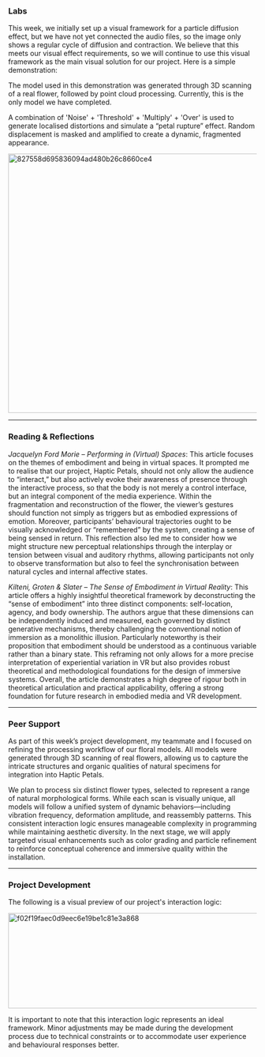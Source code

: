 ### Labs

This week, we initially set up a visual framework for a particle diffusion effect, but we have not yet connected the audio files, so the image only shows a regular cycle of diffusion and contraction. We believe that this meets our visual effect requirements, so we will continue to use this visual framework as the main visual solution for our project. Here is a simple demonstration:

The model used in this demonstration was generated through 3D scanning of a real flower, followed by point cloud processing. Currently, this is the only model we have completed.

A combination of 'Noise' + 'Threshold' + 'Multiply' + 'Over' is used to generate localised distortions and simulate a “petal rupture” effect. Random displacement is masked and amplified to create a dynamic, fragmented appearance.

<img width="1909" height="525" alt="827558d695836094ad480b26c8660ce4" src="https://github.com/user-attachments/assets/f82d7f72-cd33-4dfe-a4df-c4ca641effc8" />

---

### Reading & Reflections

*Jacquelyn Ford Morie – Performing in (Virtual) Spaces*: This article focuses on the themes of embodiment and being in virtual spaces. It prompted me to realise that our project, Haptic Petals, should not only allow the audience to “interact,” but also actively evoke their awareness of presence through the interactive process, so that the body is not merely a control interface, but an integral component of the media experience. Within the fragmentation and reconstruction of the flower, the viewer’s gestures should function not simply as triggers but as embodied expressions of emotion. Moreover, participants’ behavioural trajectories ought to be visually acknowledged or “remembered” by the system, creating a sense of being sensed in return. This reflection also led me to consider how we might structure new perceptual relationships through the interplay or tension between visual and auditory rhythms, allowing participants not only to observe transformation but also to feel the synchronisation between natural cycles and internal affective states.

*Kilteni, Groten & Slater – The Sense of Embodiment in Virtual Reality*: This article offers a highly insightful theoretical framework by deconstructing the “sense of embodiment” into three distinct components: self-location, agency, and body ownership. The authors argue that these dimensions can be independently induced and measured, each governed by distinct generative mechanisms, thereby challenging the conventional notion of immersion as a monolithic illusion. Particularly noteworthy is their proposition that embodiment should be understood as a continuous variable rather than a binary state. This reframing not only allows for a more precise interpretation of experiential variation in VR but also provides robust theoretical and methodological foundations for the design of immersive systems. Overall, the article demonstrates a high degree of rigour both in theoretical articulation and practical applicability, offering a strong foundation for future research in embodied media and VR development.

---

### Peer Support

As part of this week’s project development, my teammate and I focused on refining the processing workflow of our floral models. All models were generated through 3D scanning of real flowers, allowing us to capture the intricate structures and organic qualities of natural specimens for integration into Haptic Petals.

We plan to process six distinct flower types, selected to represent a range of natural morphological forms. While each scan is visually unique, all models will follow a unified system of dynamic behaviors—including vibration frequency, deformation amplitude, and reassembly patterns. This consistent interaction logic ensures manageable complexity in programming while maintaining aesthetic diversity. In the next stage, we will apply targeted visual enhancements such as color grading and particle refinement to reinforce conceptual coherence and immersive quality within the installation.

---

### Project Development

The following is a visual preview of our project's interaction logic:

<img width="607" height="193" alt="f02f19faec0d9eec6e19be1c81e3a868" src="https://github.com/user-attachments/assets/c878cdd1-6097-488b-b06d-89b6322df935" />

It is important to note that this interaction logic represents an ideal framework. Minor adjustments may be made during the development process due to technical constraints or to accommodate user experience and behavioural responses better.
